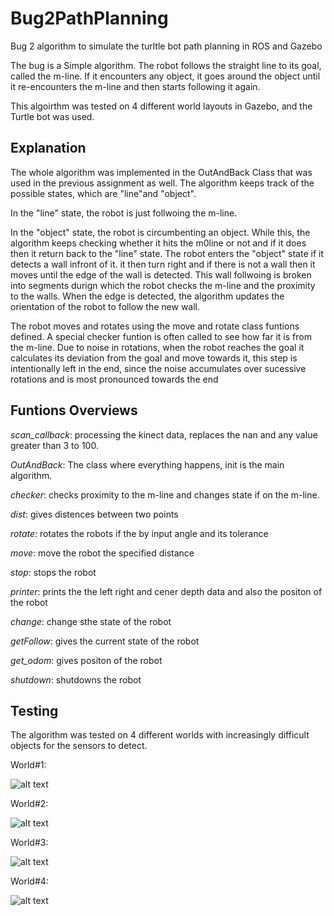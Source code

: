 # Bug2PathPlanning
Bug 2 algorithm to simulate the turltle bot path planning in ROS and Gazebo

The bug is a Simple algorithm. The robot follows the straight line to its goal, called the m-line. If it encounters any object, it goes around the object until it re-encounters the m-line and then starts following it again. 

This algoirthm was tested on 4 different world layouts in Gazebo, and the Turtle bot was used.

## Explanation

The whole algorithm was implemented in the OutAndBack Class that was used in the previous assignment as well. The algorithm keeps track of the possible states, which are "line"and "object". 

In the "line" state, the robot is just follwoing the m-line.

In the "object" state, the robot is circumbenting an object. While this, the algorithm keeps checking whether it hits the m0line or not and if it does
then it return back to the "line" state. The robot enters the "object" state if it detects a wall infront of it. it then turn right and if there is not a wall
then it moves until the edge of the wall is detected.
This wall follwoing is broken into segments durign which the robot checks the m-line and the proximity to the walls. When the edge is detected, the algorithm updates the orientation of the robot to follow the new wall. 

The robot moves and rotates using the move and rotate class funtions defined. A special checker funtion is often called to see how far it is from the m-line.
Due to noise in rotations, when the robot reaches the goal it calculates its deviation from the goal and move towards it, this step is intentionally left in the end, since the noise accumulates over sucessive rotations and is most pronounced towards the end

## Funtions Overviews

*scan_callback*: processing the kinect data, replaces the nan and any value greater than 3 to 100.

*OutAndBack*: The class where everything happens, init is the main algorithm.

*checker*: checks proximity to the m-line and changes state if on the m-line.

*dist*: gives distences between two points

*rotate*: rotates the robots if the by input angle and its tolerance

*move*: move the robot the specified distance

*stop*: stops the robot

*printer*: prints the the left right and cener depth data and also the positon of the robot

*change*: change sthe state of the robot

*getFollow*: gives the current state of the robot

*get_odom*: gives positon of the robot

*shutdown*: shutdowns the robot

## Testing

The algorithm was tested on 4 different worlds with increasingly difficult objects for the sensors to detect.

World#1:

![alt text][w1]

World#2:

![alt text][w2]

World#3:

![alt text][w4]

World#4:

![alt text][w3]

[w1]:https://github.com/s-abdullah/Bug2PathPlanning/blob/master/gifs/w1.gif 
[w2]:https://github.com/s-abdullah/Bug2PathPlanning/blob/master/gifs/w2.gif 
[w3]:https://github.com/s-abdullah/Bug2PathPlanning/blob/master/gifs/w3.gif 
[w4]:https://github.com/s-abdullah/Bug2PathPlanning/blob/master/gifs/w4.gif 